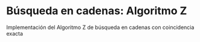 # Búsqueda en cadenas: Algoritmo Z

Implementación del Algoritmo Z de búsqueda en cadenas con coincidencia exacta
